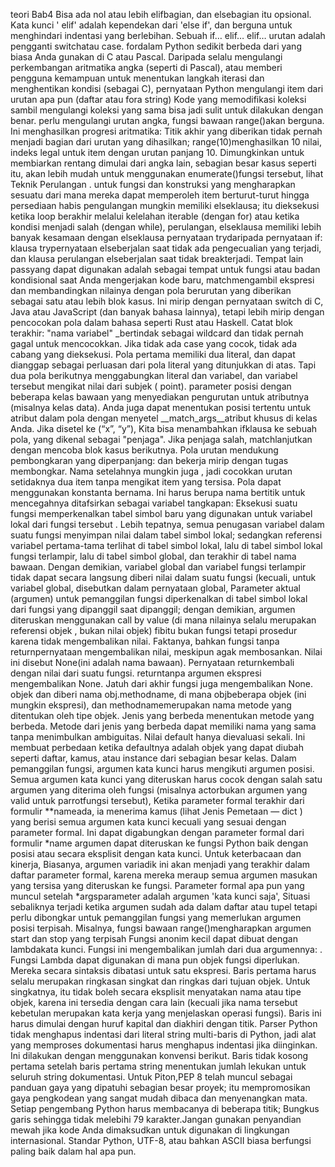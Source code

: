 teori Bab4
Bisa ada nol atau lebih elifbagian, dan elsebagian itu opsional. Kata kunci ' elif' adalah kependekan dari 'else if', dan berguna untuk menghindari indentasi yang berlebihan. Sebuah if… elif… elif… urutan adalah pengganti switchatau case.
 fordalam Python sedikit berbeda dari yang biasa Anda gunakan di C atau Pascal. Daripada selalu mengulangi perkembangan aritmatika angka (seperti di Pascal), atau memberi pengguna kemampuan untuk menentukan langkah iterasi dan menghentikan kondisi (sebagai C), pernyataan Python mengulangi item dari urutan apa pun (daftar atau fora string)
Kode yang memodifikasi koleksi sambil mengulangi koleksi yang sama bisa jadi sulit untuk dilakukan dengan benar.
perlu mengulangi urutan angka, fungsi bawaan range()akan berguna. Ini menghasilkan progresi aritmatika:
Titik akhir yang diberikan tidak pernah menjadi bagian dari urutan yang dihasilkan; range(10)menghasilkan 10 nilai, indeks legal untuk item dengan urutan panjang 10. Dimungkinkan untuk membiarkan rentang dimulai dari angka lain,
sebagian besar kasus seperti itu, akan lebih mudah untuk menggunakan enumerate()fungsi tersebut, lihat Teknik Perulangan .
untuk fungsi dan konstruksi yang mengharapkan sesuatu dari mana mereka dapat memperoleh item berturut-turut hingga persediaan habis
pengulangan mungkin memiliki elseklausa; itu dieksekusi ketika loop berakhir melalui kelelahan iterable (dengan for) atau ketika kondisi menjadi salah (dengan while),
perulangan, elseklausa memiliki lebih banyak kesamaan dengan elseklausa pernyataan trydaripada pernyataan if: klausa trypernyataan elseberjalan saat tidak ada pengecualian yang terjadi, dan klausa perulangan elseberjalan saat tidak breakterjadi.
Tempat lain passyang dapat digunakan adalah sebagai tempat untuk fungsi atau badan kondisional saat Anda mengerjakan kode baru,
 matchmengambil ekspresi dan membandingkan nilainya dengan pola berurutan yang diberikan sebagai satu atau lebih blok kasus. Ini mirip dengan pernyataan switch di C, Java atau JavaScript (dan banyak bahasa lainnya), tetapi lebih mirip dengan pencocokan pola dalam bahasa seperti Rust atau Haskell.
Catat blok terakhir: "nama variabel" _bertindak sebagai wildcard dan tidak pernah gagal untuk mencocokkan. Jika tidak ada case yang cocok, tidak ada cabang yang dieksekusi.
 Pola pertama memiliki dua literal, dan dapat dianggap sebagai perluasan dari pola literal yang ditunjukkan di atas. Tapi dua pola berikutnya menggabungkan literal dan variabel, dan variabel tersebut mengikat nilai dari subjek ( point).
 parameter posisi dengan beberapa kelas bawaan yang menyediakan pengurutan untuk atributnya (misalnya kelas data). Anda juga dapat menentukan posisi tertentu untuk atribut dalam pola dengan menyetel __match_args__atribut khusus di kelas Anda. Jika disetel ke (“x”, “y”),
Kita bisa menambahkan ifklausa ke sebuah pola, yang dikenal sebagai "penjaga". Jika penjaga salah, matchlanjutkan dengan mencoba blok kasus berikutnya.
Pola urutan mendukung pembongkaran yang diperpanjang: dan bekerja mirip dengan tugas membongkar. Nama setelahnya mungkin juga , jadi cocokkan urutan setidaknya dua item tanpa mengikat item yang tersisa.
Pola dapat menggunakan konstanta bernama. Ini harus berupa nama bertitik untuk mencegahnya ditafsirkan sebagai variabel tangkapan:
Eksekusi suatu fungsi memperkenalkan tabel simbol baru yang digunakan untuk variabel lokal dari fungsi tersebut . Lebih tepatnya, semua penugasan variabel dalam suatu fungsi menyimpan nilai dalam tabel simbol lokal; sedangkan referensi variabel pertama-tama terlihat di tabel simbol lokal, lalu di tabel simbol lokal fungsi terlampir, lalu di tabel simbol global, dan terakhir di tabel nama bawaan. Dengan demikian, variabel global dan variabel fungsi terlampir tidak dapat secara langsung diberi nilai dalam suatu fungsi (kecuali, untuk variabel global, disebutkan dalam pernyataan global,
Parameter aktual (argumen) untuk pemanggilan fungsi diperkenalkan di tabel simbol lokal dari fungsi yang dipanggil saat dipanggil; dengan demikian, argumen diteruskan menggunakan call by value (di mana nilainya selalu merupakan referensi objek , bukan nilai objek)
fibitu bukan fungsi tetapi prosedur karena tidak mengembalikan nilai. Faktanya, bahkan fungsi tanpa returnpernyataan mengembalikan nilai, meskipun agak membosankan. Nilai ini disebut None(ini adalah nama bawaan).
Pernyataan returnkembali dengan nilai dari suatu fungsi. returntanpa argumen ekspresi mengembalikan None. Jatuh dari akhir fungsi juga mengembalikan None.
objek dan diberi nama obj.methodname, di mana objbeberapa objek (ini mungkin ekspresi), dan methodnamemerupakan nama metode yang ditentukan oleh tipe objek. Jenis yang berbeda menentukan metode yang berbeda. Metode dari jenis yang berbeda dapat memiliki nama yang sama tanpa menimbulkan ambiguitas.
Nilai default hanya dievaluasi sekali. Ini membuat perbedaan ketika defaultnya adalah objek yang dapat diubah seperti daftar, kamus, atau instance dari sebagian besar kelas.
Dalam pemanggilan fungsi, argumen kata kunci harus mengikuti argumen posisi. Semua argumen kata kunci yang diteruskan harus cocok dengan salah satu argumen yang diterima oleh fungsi (misalnya actorbukan argumen yang valid untuk parrotfungsi tersebut),
Ketika parameter formal terakhir dari formulir **nameada, ia menerima kamus (lihat Jenis Pemetaan — dict ) yang berisi semua argumen kata kunci kecuali yang sesuai dengan parameter formal. Ini dapat digabungkan dengan parameter formal dari formulir *name
argumen dapat diteruskan ke fungsi Python baik dengan posisi atau secara eksplisit dengan kata kunci. Untuk keterbacaan dan kinerja,
Biasanya, argumen variadik ini akan menjadi yang terakhir dalam daftar parameter formal, karena mereka meraup semua argumen masukan yang tersisa yang diteruskan ke fungsi. Parameter formal apa pun yang muncul setelah *argsparameter adalah argumen 'kata kunci saja',
Situasi sebaliknya terjadi ketika argumen sudah ada dalam daftar atau tupel tetapi perlu dibongkar untuk pemanggilan fungsi yang memerlukan argumen posisi terpisah. Misalnya, fungsi bawaan range()mengharapkan argumen start dan stop yang terpisah
Fungsi anonim kecil dapat dibuat dengan lambdakata kunci. Fungsi ini mengembalikan jumlah dari dua argumennya: . Fungsi Lambda dapat digunakan di mana pun objek fungsi diperlukan. Mereka secara sintaksis dibatasi untuk satu ekspresi.
Baris pertama harus selalu merupakan ringkasan singkat dan ringkas dari tujuan objek. Untuk singkatnya, itu tidak boleh secara eksplisit menyatakan nama atau tipe objek, karena ini tersedia dengan cara lain (kecuali jika nama tersebut kebetulan merupakan kata kerja yang menjelaskan operasi fungsi). Baris ini harus dimulai dengan huruf kapital dan diakhiri dengan titik.
Parser Python tidak menghapus indentasi dari literal string multi-baris di Python, jadi alat yang memproses dokumentasi harus menghapus indentasi jika diinginkan. Ini dilakukan dengan menggunakan konvensi berikut. Baris tidak kosong pertama setelah baris pertama string menentukan jumlah lekukan untuk seluruh string dokumentasi.
Untuk Piton,PEP 8 telah muncul sebagai panduan gaya yang dipatuhi sebagian besar proyek; itu mempromosikan gaya pengkodean yang sangat mudah dibaca dan menyenangkan mata. Setiap pengembang Python harus membacanya di beberapa titik;
Bungkus garis sehingga tidak melebihi 79 karakter.Jangan gunakan penyandian mewah jika kode Anda dimaksudkan untuk digunakan di lingkungan internasional. Standar Python, UTF-8, atau bahkan ASCII biasa berfungsi paling baik dalam hal apa pun.

